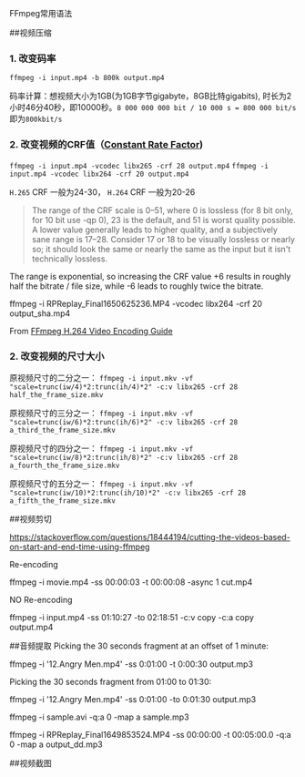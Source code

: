 FFmpeg常用语法

##视频压缩

### 1. 改变码率

`ffmpeg -i input.mp4 -b 800k output.mp4`

>
码率计算：想视频大小为1GB(为1GB字节gigabyte，8GB比特gigabits), 时长为2小时46分40秒，即10000秒。`8 000 000 000 bit / 10 000 s = 800 000 bit/s` 即为`800kbit/s`

### 2. 改变视频的CRF值（[Constant Rate Factor](https://slhck.info/video/2017/02/24/crf-guide.html))

`ffmpeg -i input.mp4 -vcodec libx265 -crf 28 output.mp4`
`ffmpeg -i input.mp4 -vcodec libx264 -crf 20 output.mp4`

`H.265` CRF 一般为24-30，  `H.264` CRF 一般为20-26

>The range of the CRF scale is 0–51, where 0 is lossless (for 8 bit only, for 10 bit use -qp 0), 23 is the default, and 51 is worst quality possible. A lower value generally leads to higher quality, and a subjectively sane range is 17–28. Consider 17 or 18 to be visually lossless or nearly so; it should look the same or nearly the same as the input but it isn't technically lossless.
>
The range is exponential, so increasing the CRF value +6 results in roughly half the bitrate / file size, while -6 leads to roughly twice the bitrate.
>
ffmpeg -i RPReplay_Final1650625236.MP4 -vcodec libx264 -crf 20 output_sha.mp4

From [FFmpeg H.264 Video Encoding Guide](https://trac.ffmpeg.org/wiki/Encode/H.264)

### 2. 改变视频的尺寸大小

原视频尺寸的二分之一：
`ffmpeg -i input.mkv -vf "scale=trunc(iw/4)*2:trunc(ih/4)*2" -c:v libx265 -crf 28 half_the_frame_size.mkv`

原视频尺寸的三分之一：
`ffmpeg -i input.mkv -vf "scale=trunc(iw/6)*2:trunc(ih/6)*2" -c:v libx265 -crf 28 a_third_the_frame_size.mkv`

原视频尺寸的四分之一：
`ffmpeg -i input.mkv -vf "scale=trunc(iw/8)*2:trunc(ih/8)*2" -c:v libx265 -crf 28 a_fourth_the_frame_size.mkv`

原视频尺寸的五分之一：
`ffmpeg -i input.mkv -vf "scale=trunc(iw/10)*2:trunc(ih/10)*2" -c:v libx265 -crf 28 a_fifth_the_frame_size.mkv`

##视频剪切

https://stackoverflow.com/questions/18444194/cutting-the-videos-based-on-start-and-end-time-using-ffmpeg

Re-encoding

ffmpeg -i movie.mp4 -ss 00:00:03 -t 00:00:08 -async 1 cut.mp4

NO Re-encoding

ffmpeg -i input.mp4 -ss 01:10:27 -to 02:18:51 -c:v copy -c:a copy output.mp4

##音频提取
Picking the 30 seconds fragment at an offset of 1 minute:

ffmpeg -i '12.Angry Men.mp4' -ss 0:01:00 -t 0:00:30 output.mp3

Picking the 30 seconds fragment from 01:00 to 01:30:

ffmpeg -i '12.Angry Men.mp4' -ss 0:01:00 -to 0:01:30 output.mp3

ffmpeg -i sample.avi -q:a 0 -map a sample.mp3

ffmpeg -i RPReplay_Final1649853524.MP4 -ss 00:00:00 -t 00:05:00.0 -q:a 0 -map a output_dd.mp3

##视频截图

